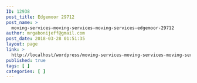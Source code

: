 ```yaml
---
ID: 12938
post_title: Edgemoor 29712
post_name: >
  moving-services-moving-services-moving-services-edgemoor-29712
author: mrgabonijeff@gmail.com
post_date: 2018-03-28 01:51:35
layout: page
link: >
  http://localhost/wordpress/moving-services-moving-services-moving-services-edgemoor-29712/
published: true
tags: [ ]
categories: [ ]
---
```

